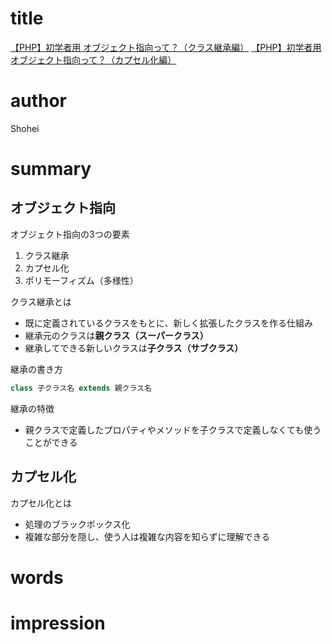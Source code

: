 # title
[【PHP】初学者用 オブジェクト指向って？（クラス継承編）](https://zenn.dev/shohei_eeeeg/articles/fab095aefe42c4)
[【PHP】初学者用 オブジェクト指向って？（カプセル化編）](https://zenn.dev/shohei_eeeeg/articles/a2a8b57a1c49c0)

# author
Shohei

# summary
## オブジェクト指向
オブジェクト指向の3つの要素
1. クラス継承
2. カプセル化
3. ポリモーフィズム（多様性）

クラス継承とは
- 既に定義されているクラスをもとに、新しく拡張したクラスを作る仕組み
- 継承元のクラスは**親クラス（スーパークラス）**
- 継承してできる新しいクラスは**子クラス（サブクラス）**

継承の書き方
```php
class 子クラス名 extends 親クラス名
```

継承の特徴
- 親クラスで定義したプロパティやメソッドを子クラスで定義しなくても使うことができる

## カプセル化
カプセル化とは
- 処理のブラックボックス化
- 複雑な部分を隠し、使う人は複雑な内容を知らずに理解できる

# words

# impression
